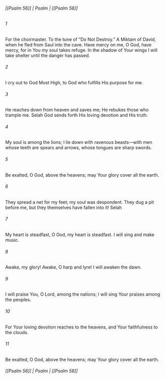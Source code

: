 ###### [[Psalm 56]] | Psalm | [[Psalm 58]]

###### 1
For the choirmaster. To the tune of “Do Not Destroy.” A Miktam of David, when he fled from Saul into the cave. Have mercy on me, O God, have mercy, for in You my soul takes refuge. In the shadow of Your wings I will take shelter until the danger has passed.
###### 2
I cry out to God Most High, to God who fulfills His purpose for me.
###### 3
He reaches down from heaven and saves me; He rebukes those who trample me. Selah God sends forth His loving devotion and His truth.
###### 4
My soul is among the lions; I lie down with ravenous beasts—with men whose teeth are spears and arrows, whose tongues are sharp swords.
###### 5
Be exalted, O God, above the heavens; may Your glory cover all the earth.
###### 6
They spread a net for my feet; my soul was despondent. They dug a pit before me, but they themselves have fallen into it! Selah
###### 7
My heart is steadfast, O God, my heart is steadfast. I will sing and make music.
###### 8
Awake, my glory! Awake, O harp and lyre! I will awaken the dawn.
###### 9
I will praise You, O Lord, among the nations; I will sing Your praises among the peoples.
###### 10
For Your loving devotion reaches to the heavens, and Your faithfulness to the clouds.
###### 11
Be exalted, O God, above the heavens; may Your glory cover all the earth.

###### [[Psalm 56]] | Psalm | [[Psalm 58]]
